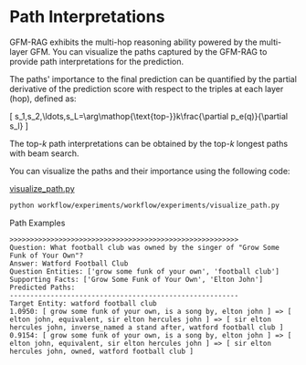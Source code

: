# Path Interpretations

GFM-RAG exhibits the multi-hop reasoning ability powered by the multi-layer GFM. You can visualize the paths captured by the GFM-RAG to provide path interpretations for the prediction.

The paths' importance to the final prediction can be quantified by the partial derivative of the prediction score with respect to the triples at each layer (hop), defined as:

\[
    s_1,s_2,\ldots,s_L=\arg\mathop{\text{top-}}k\frac{\partial p_e(q)}{\partial s_l}
\]

The top-$k$ path interpretations can be obtained by the top-$k$ longest paths with beam search.

You can visualize the paths and their importance using the following code:

[visualize_path.py](../../workflow/experiments/visualize_path.py)

```bash
python workflow/experiments/workflow/experiments/visualize_path.py
```

Path Examples

```
>>>>>>>>>>>>>>>>>>>>>>>>>>>>>>>>>>>>>>>>>>>>>>>>>>>>>>>>
Question: What football club was owned by the singer of "Grow Some Funk of Your Own"?
Answer: Watford Football Club
Question Entities: ['grow some funk of your own', 'football club']
Supporting Facts: ['Grow Some Funk of Your Own', 'Elton John']
Predicted Paths:
--------------------------------------------------------
Target Entity: watford football club
1.0950: [ grow some funk of your own, is a song by, elton john ] => [ elton john, equivalent, sir elton hercules john ] => [ sir elton hercules john, inverse_named a stand after, watford football club ]
0.9154: [ grow some funk of your own, is a song by, elton john ] => [ elton john, equivalent, sir elton hercules john ] => [ sir elton hercules john, owned, watford football club ]
```
